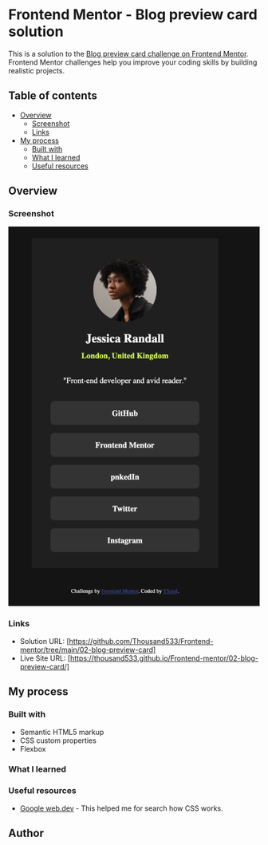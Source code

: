 # Frontend Mentor - Blog preview card solution

This is a solution to the [Blog preview card challenge on Frontend Mentor](https://www.frontendmentor.io/challenges/blog-preview-card-ckPaj01IcS). Frontend Mentor challenges help you improve your coding skills by building realistic projects. 

## Table of contents

- [Overview](#overview)
  - [Screenshot](#screenshot)
  - [Links](#links)
- [My process](#my-process)
  - [Built with](#built-with)
  - [What I learned](#what-i-learned)
  - [Useful resources](#useful-resources)

## Overview

### Screenshot
![blog-preview-card](image.png)

### Links

- Solution URL: [https://github.com/Thousand533/Frontend-mentor/tree/main/02-blog-preview-card]
- Live Site URL: [https://thousand533.github.io/Frontend-mentor/02-blog-preview-card/]

## My process

### Built with

- Semantic HTML5 markup
- CSS custom properties
- Flexbox

### What I learned


### Useful resources

- [Google web.dev](https://web.dev/learn/css/flexbox?hl=zh-tw) - This helped me for search how CSS works.


## Author



